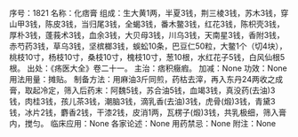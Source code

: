 序号：1821
名称：化痞膏
组成：生大黄1两，半夏3钱，荆三棱3钱，苏木3钱，穿山甲3钱，陈皮3钱，当归尾3钱，全蝎3钱，番木鳖3钱，红花3钱，陈枳壳3钱，厚朴3钱，蓬莪术3钱，血余3钱，大贝母3钱，川乌3钱，天南星3钱，香附3钱，赤芍药3钱，草乌3钱，坚槟榔3钱，蜈蚣10条，巴豆仁50粒，大鳖1个（切4块），桃枝10寸，杨枝10寸，桑枝10寸，槐枝10寸，葱10根，水红花子5钱，白风仙根5根。
出处：《疡医大全》卷二十一。
主治：痞积癥瘕。
加减：None
功效：None
用法用量：摊贴。
制备方法：用麻油3斤同煎，药枯去滓，再入东丹24两收之成膏，取起冷定，筛入后药末：阿魏5钱，苏合油5钱，血竭3钱，真没药(去油)3钱，肉桂3钱，孩儿茶3钱，潮脑3钱，滴乳香(去油)3钱，虎骨(煅)3钱，青黛3钱，冰片2钱，麝香2钱，干漆2钱，皮消1两，瓦楞子(煅)3钱，共乳极细，筛入膏内，搅匀。
临床应用：None
各家论述：None
用药禁忌：None
附注：None
